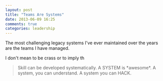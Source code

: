 ```yaml
---
layout: post
title: "Teams Are Systems"
date: 2013-06-09 16:25
comments: true
categories: leadership
---
```

The most challenging legacy systems I've ever maintained over the years are the teams I have managed.

I don't mean to be crass or to imply th


<blockquote>
Skill can be developed systematically.
A SYSTEM is *awesome*. A system, you can understand.
A system you can HACK.
</blockquote>
